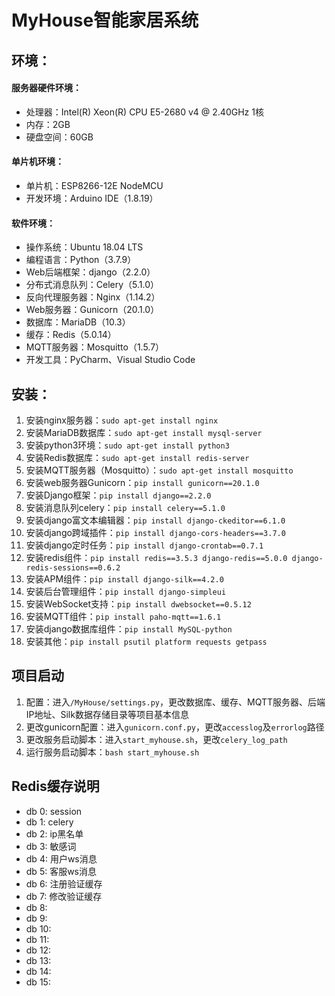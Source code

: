 # MyHouse智能家居系统

## 环境：
#### 服务器硬件环境： 
- 处理器：Intel(R) Xeon(R) CPU E5-2680 v4 @ 2.40GHz 1核  
- 内存：2GB 
- 硬盘空间：60GB 
#### 单片机环境： 
- 单片机：ESP8266-12E NodeMCU 
- 开发环境：Arduino IDE（1.8.19） 
#### 软件环境： 
- 操作系统：Ubuntu 18.04 LTS 
- 编程语言：Python（3.7.9） 
- Web后端框架：django（2.2.0） 
- 分布式消息队列：Celery（5.1.0） 
- 反向代理服务器：Nginx（1.14.2） 
- Web服务器：Gunicorn（20.1.0） 
- 数据库：MariaDB（10.3） 
- 缓存：Redis（5.0.14） 
- MQTT服务器：Mosquitto（1.5.7） 
- 开发工具：PyCharm、Visual Studio Code

## 安装：
1. 安装nginx服务器：`sudo apt-get install nginx`
2. 安装MariaDB数据库：`sudo apt-get install mysql-server`
3. 安装python3环境：`sudo apt-get install python3`
4. 安装Redis数据库：`sudo apt-get install redis-server`
5. 安装MQTT服务器（Mosquitto）：`sudo apt-get install mosquitto`
6. 安装web服务器Gunicorn：`pip install gunicorn==20.1.0`
7. 安装Django框架：`pip install django==2.2.0`
8. 安装消息队列celery：`pip install celery==5.1.0`
9. 安装django富文本编辑器：`pip install django-ckeditor==6.1.0`
10. 安装django跨域插件：`pip install django-cors-headers==3.7.0`
11. 安装django定时任务：`pip install django-crontab==0.7.1`
12. 安装redis组件：`pip install redis==3.5.3 django-redis==5.0.0 django-redis-sessions==0.6.2`
13. 安装APM组件：`pip install django-silk==4.2.0`
14. 安装后台管理组件：`pip install django-simpleui`
15. 安装WebSocket支持：`pip install dwebsocket==0.5.12`
16. 安装MQTT组件：`pip install paho-mqtt==1.6.1`
17. 安装django数据库组件：`pip install MySQL-python`
18. 安装其他：`pip install psutil platform requests getpass`

## 项目启动
1. 配置：进入`/MyHouse/settings.py`，更改数据库、缓存、MQTT服务器、后端IP地址、Silk数据存储目录等项目基本信息
2. 更改gunicorn配置：进入`gunicorn.conf.py`，更改`accesslog`及`errorlog`路径
3. 更改服务启动脚本：进入`start_myhouse.sh`，更改`celery_log_path`
4. 运行服务启动脚本：`bash start_myhouse.sh`

## Redis缓存说明
- db  0: session
- db  1: celery
- db  2: ip黑名单
- db  3: 敏感词
- db  4: 用户ws消息
- db  5: 客服ws消息
- db  6: 注册验证缓存
- db  7: 修改验证缓存
- db  8: 
- db  9: 
- db 10: 
- db 11: 
- db 12: 
- db 13: 
- db 14: 
- db 15: 
